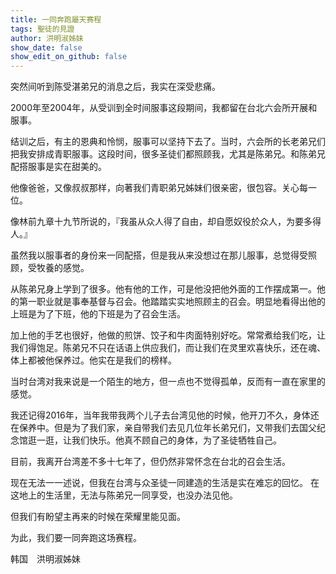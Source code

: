```yaml
---
title: 一同奔跑屬天赛程
tags: 聖徒的見證
author: 洪明淑姊妹
show_date: false
show_edit_on_github: false
---
```


突然间听到陈受湛弟兄的消息之后，我实在深受悲痛。

2000年至2004年，从受训到全时间服事这段期间，我都留在台北六会所开展和服事。

结训之后，有主的恩典和怜悯，服事可以坚持下去了。当时，六会所的长老弟兄们把我安排成青职服事。这段时间，很多圣徒们都照顾我，尤其是陈弟兄。和陈弟兄配搭服事是实在甜美的。

他像爸爸，又像叔叔那样，向著我们青职弟兄姊妹们很亲密，很包容。关心每一位。

像林前九章十九节所说的，『我虽从众人得了自由，却自愿奴役於众人，为要多得人。』

虽然我以服事者的身份来一同配搭，但是我从来没想过在那儿服事，总觉得受照顾，受牧養的感觉。

从陈弟兄身上学到了很多。他有他的工作，可是他没把他外面的工作摆成第一。他的第一职业就是事奉基督与召会。他踏踏实实地照顾主的召会。明显地看得出他的上班是为了下班，他的下班是为了召会生活。

加上他的手艺也很好，他做的煎饼、饺子和牛肉面特别好吃。常常煮给我们吃，让我们得饱足。陈弟兄不只在话语上供应我们，而让我们在灵里欢喜快乐，还在魂、体上都被他保养过。他实在是我们的榜样。

当时台湾对我来说是一个陌生的地方，但一点也不觉得孤单，反而有一直在家里的感觉。

我还记得2016年，当年我带我两个儿子去台湾见他的时候，他开刀不久，身体还在保养中。但是为了我们家，亲自带我们去见几位年长弟兄们，又带我们去国父纪念馆逛一逛，让我们快乐。他真不顾自己的身体，为了圣徒牺牲自己。

目前，我离开台湾差不多十七年了，但仍然非常怀念在台北的召会生活。

现在无法一一述说，但我在台湾与众圣徒一同建造的生活是实在难忘的回忆。
在这地上的生活里，无法与陈弟兄一同享受，也没办法见他。

但我们有盼望主再来的时候在荣耀里能见面。

为此，我们要一同奔跑这场赛程。

韩国　洪明淑姊妹


